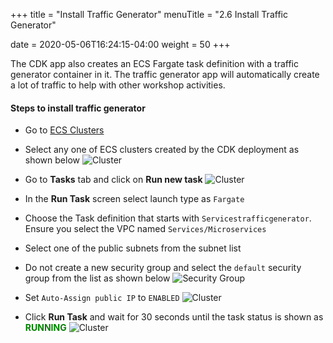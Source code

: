 +++
title = "Install Traffic Generator"
menuTitle = "2.6 Install Traffic Generator"

date = 2020-05-06T16:24:15-04:00
weight = 50
+++

The CDK app also creates an ECS Fargate task definition with a traffic generator container in it. The traffic generator app will automatically create a lot of traffic to help with other workshop activities.

#### Steps to install traffic generator

* Go to [ECS Clusters](https://console.aws.amazon.com/ecs/home#/clusters)
* Select any one of ECS clusters created by the CDK deployment as shown below
![Cluster](/images/trafficgen/traffic-cluster.png)
* Go to **Tasks** tab  and click on **Run new task**
![Cluster](/images/trafficgen/traffic-newtask.png)
* In the **Run Task** screen select launch type as `Fargate` 
* Choose the Task definition that starts with `Servicestrafficgenerator`. Ensure you select the VPC named `Services/Microservices`
* Select one of the public subnets from the subnet list
* Do not create a new security group and select the `default` security group from the list as shown below
![Security Group](/images/trafficgen/traffic-sg.png)

* Set `Auto-Assign public IP` to `ENABLED`
![Cluster](/images/trafficgen/traffic-runtask.png)
* Click **Run Task** and wait for 30 seconds until the task status is shown as <span style="color: green;"> **RUNNING** </span>
![Cluster](/images/trafficgen/traffic-running.png)